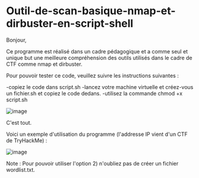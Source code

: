 # Outil-de-scan-basique-nmap-et-dirbuster-en-script-shell

Bonjour, 

Ce programme est réalisé dans un cadre pédagogique et a comme seul et unique but une meilleure compréhension des outils utilisés dans le cadre de CTF comme nmap et dirbuster. 

Pour pouvoir tester ce code, veuillez suivre les instructions suivantes : 

-copiez le code dans script.sh
-lancez votre machine virtuelle et créez-vous un fichier.sh et copiez le code dedans. 
-utilisez la commande chmod +x script.sh 

![image](https://github.com/ZZhenqiu/Outil-de-scan-basique-nmap-et-dirbuster-/assets/141430165/fb916d4e-8776-4049-99a1-c9121899df78)

C'est tout. 

Voici un exemple d'utilisation du programme (l'addresse IP vient d'un CTF de TryHackMe) : 

![image](https://github.com/ZZhenqiu/Outil-de-scan-basique-nmap-et-dirbuster-/assets/141430165/c3c97807-9f3b-4b3d-bdbc-e8eb9ebf7b20)









Note : Pour pouvoir utiliser l'option 2) n'oubliez pas de créer un fichier wordlist.txt. 
